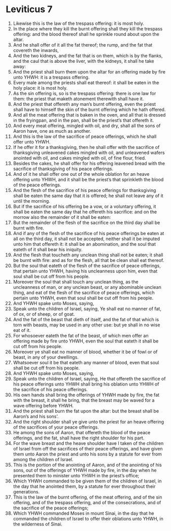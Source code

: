﻿# Leviticus 7
1. Likewise this is the law of the trespass offering: it is most holy. 
2. In the place where they kill the burnt offering shall they kill the trespass offering: and the blood thereof shall he sprinkle round about upon the altar. 
3. And he shall offer of it all the fat thereof; the rump, and the fat that covereth the inwards, 
4. And the two kidneys, and the fat that is on them, which is by the flanks, and the caul that is above the liver, with the kidneys, it shall he take away: 
5. And the priest shall burn them upon the altar for an offering made by fire unto YHWH: it is a trespass offering. 
6. Every male among the priests shall eat thereof: it shall be eaten in the holy place: it is most holy. 
7. As the sin offering is, so is the trespass offering: there is one law for them: the priest that maketh atonement therewith shall have it. 
8. And the priest that offereth any man’s burnt offering, even the priest shall have to himself the skin of the burnt offering which he hath offered. 
9. And all the meat offering that is baken in the oven, and all that is dressed in the fryingpan, and in the pan, shall be the priest’s that offereth it. 
10. And every meat offering, mingled with oil, and dry, shall all the sons of Aaron have, one as much as another. 
11. And this is the law of the sacrifice of peace offerings, which he shall offer unto YHWH. 
12. If he offer it for a thanksgiving, then he shall offer with the sacrifice of thanksgiving unleavened cakes mingled with oil, and unleavened wafers anointed with oil, and cakes mingled with oil, of fine flour, fried. 
13. Besides the cakes, he shall offer for his offering leavened bread with the sacrifice of thanksgiving of his peace offerings. 
14. And of it he shall offer one out of the whole oblation for an heave offering unto YHWH, and it shall be the priest’s that sprinkleth the blood of the peace offerings. 
15. And the flesh of the sacrifice of his peace offerings for thanksgiving shall be eaten the same day that it is offered; he shall not leave any of it until the morning. 
16. But if the sacrifice of his offering be a vow, or a voluntary offering, it shall be eaten the same day that he offereth his sacrifice: and on the morrow also the remainder of it shall be eaten: 
17. But the remainder of the flesh of the sacrifice on the third day shall be burnt with fire. 
18. And if any of the flesh of the sacrifice of his peace offerings be eaten at all on the third day, it shall not be accepted, neither shall it be imputed unto him that offereth it: it shall be an abomination, and the soul that eateth of it shall bear his iniquity. 
19. And the flesh that toucheth any unclean thing shall not be eaten; it shall be burnt with fire: and as for the flesh, all that be clean shall eat thereof. 
20. But the soul that eateth of the flesh of the sacrifice of peace offerings, that pertain unto YHWH, having his uncleanness upon him, even that soul shall be cut off from his people. 
21. Moreover the soul that shall touch any unclean thing, as the uncleanness of man, or any unclean beast, or any abominable unclean thing, and eat of the flesh of the sacrifice of peace offerings, which pertain unto YHWH, even that soul shall be cut off from his people. 
22.  And YHWH spake unto Moses, saying, 
23. Speak unto the children of Israel, saying, Ye shall eat no manner of fat, of ox, or of sheep, or of goat. 
24. And the fat of the beast that dieth of itself, and the fat of that which is torn with beasts, may be used in any other use: but ye shall in no wise eat of it. 
25. For whosoever eateth the fat of the beast, of which men offer an offering made by fire unto YHWH, even the soul that eateth it shall be cut off from his people. 
26. Moreover ye shall eat no manner of blood, whether it be of fowl or of beast, in any of your dwellings. 
27. Whatsoever soul it be that eateth any manner of blood, even that soul shall be cut off from his people. 
28.  And YHWH spake unto Moses, saying, 
29. Speak unto the children of Israel, saying, He that offereth the sacrifice of his peace offerings unto YHWH shall bring his oblation unto YHWH of the sacrifice of his peace offerings. 
30. His own hands shall bring the offerings of YHWH made by fire, the fat with the breast, it shall he bring, that the breast may be waved for a wave offering before YHWH. 
31. And the priest shall burn the fat upon the altar: but the breast shall be Aaron’s and his sons’. 
32. And the right shoulder shall ye give unto the priest for an heave offering of the sacrifices of your peace offerings. 
33. He among the sons of Aaron, that offereth the blood of the peace offerings, and the fat, shall have the right shoulder for his part. 
34. For the wave breast and the heave shoulder have I taken of the children of Israel from off the sacrifices of their peace offerings, and have given them unto Aaron the priest and unto his sons by a statute for ever from among the children of Israel. 
35.  This is the portion of the anointing of Aaron, and of the anointing of his sons, out of the offerings of YHWH made by fire, in the day when he presented them to minister unto YHWH in the priest’s office; 
36. Which YHWH commanded to be given them of the children of Israel, in the day that he anointed them, by a statute for ever throughout their generations. 
37. This is the law of the burnt offering, of the meat offering, and of the sin offering, and of the trespass offering, and of the consecrations, and of the sacrifice of the peace offerings; 
38. Which YHWH commanded Moses in mount Sinai, in the day that he commanded the children of Israel to offer their oblations unto YHWH, in the wilderness of Sinai. 
